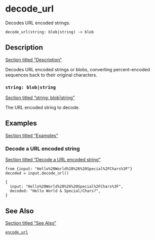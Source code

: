 # decode_url

Decodes URL encoded strings.

```tql
decode_url(string: blob|string) -> blob
```

## Description

[Section titled “Description”](#description)

Decodes URL encoded strings or blobs, converting percent-encoded sequences back to their original characters.

### `string: blob|string`

[Section titled “string: blob|string”](#string-blobstring)

The URL encoded string to decode.

## Examples

[Section titled “Examples”](#examples)

### Decode a URL encoded string

[Section titled “Decode a URL encoded string”](#decode-a-url-encoded-string)

```tql
from {input: "Hello%20World%20%26%20Special%2FChars%3F"}
decoded = input.decode_url()
```

```tql
{
  input: "Hello%20World%20%26%20Special%2FChars%3F",
  decoded: "Hello World & Special/Chars?",
}
```

## See Also

[Section titled “See Also”](#see-also)

[`encode_url`](/reference/functions/encode_url)